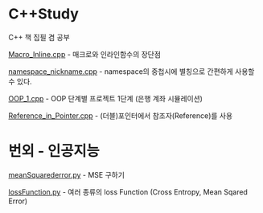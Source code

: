 # C++Study
C++ 책 집필 겸 공부

[Macro_Inline.cpp](https://github.com/KwonHyeonSu/C-Study/blob/main/Macro_Inline.cpp) - 매크로와 인라인함수의 장단점

[namespace_nickname.cpp](https://github.com/KwonHyeonSu/C-Study/blob/main/namespace_nickname.cpp) - namespace의 중첩시에 별칭으로 간편하게 사용할 수 있다.

[OOP_1.cpp](https://github.com/KwonHyeonSu/Cplusplus_Study/blob/main/OOP_1.cpp) - OOP 단계별 프로젝트 1단계 (은행 계좌 시뮬레이션)

[Reference_in_Pointer.cpp](https://github.com/KwonHyeonSu/Cplusplus_Study/blob/main/Reference_in_Pointer.cpp) - (더블)포인터에서 참조자(Reference)를 사용

# 번외 - 인공지능

[meanSquarederror.py](https://github.com/KwonHyeonSu/Cplusplus_Study/blob/main/mean_Sqared_error.py) - MSE 구하기

[lossFunction.py](https://github.com/KwonHyeonSu/Cplusplus_Study/blob/main/lossFunction.py) - 여러 종류의 loss Function (Cross Entropy, Mean Sqared Error)

